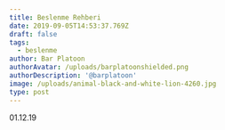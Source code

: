 ```yaml
---
title: Beslenme Rehberi
date: 2019-09-05T14:53:37.769Z
draft: false
tags:
  - beslenme
author: Bar Platoon
authorAvatar: /uploads/barplatoonshielded.png
authorDescription: '@barplatoon'
image: /uploads/animal-black-and-white-lion-4260.jpg
type: post
---
```

01.12.19
